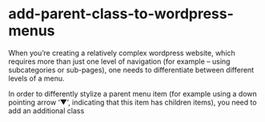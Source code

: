 # add-parent-class-to-wordpress-menus

When you’re creating a relatively complex wordpress website, which requires more than just one level of navigation (for example – using subcategories or sub-pages), one needs to differentiate between different levels of a menu.

In order to differently stylize a parent menu item (for example using a down pointing arrow ‘▼’, indicating that this item has children items), you need to add an additional class
